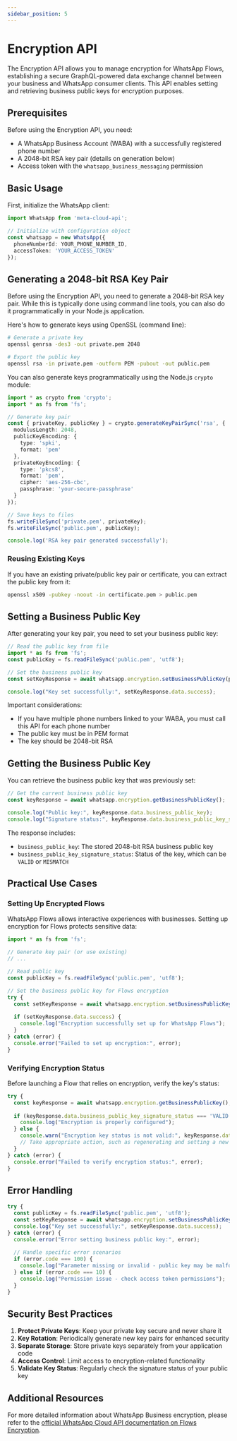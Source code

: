 ```yaml
---
sidebar_position: 5
---
```


# Encryption API

The Encryption API allows you to manage encryption for WhatsApp Flows, establishing a secure GraphQL-powered data exchange channel between your business and WhatsApp consumer clients. This API enables setting and retrieving business public keys for encryption purposes.

## Prerequisites

Before using the Encryption API, you need:
- A WhatsApp Business Account (WABA) with a successfully registered phone number
- A 2048-bit RSA key pair (details on generation below)
- Access token with the `whatsapp_business_messaging` permission

## Basic Usage

First, initialize the WhatsApp client:

```typescript
import WhatsApp from 'meta-cloud-api';

// Initialize with configuration object
const whatsapp = new WhatsApp({
  phoneNumberId: YOUR_PHONE_NUMBER_ID,
  accessToken: 'YOUR_ACCESS_TOKEN'
});
```

## Generating a 2048-bit RSA Key Pair

Before using the Encryption API, you need to generate a 2048-bit RSA key pair. While this is typically done using command line tools, you can also do it programmatically in your Node.js application.

Here's how to generate keys using OpenSSL (command line):

```bash
# Generate a private key
openssl genrsa -des3 -out private.pem 2048

# Export the public key
openssl rsa -in private.pem -outform PEM -pubout -out public.pem
```

You can also generate keys programmatically using the Node.js `crypto` module:

```typescript
import * as crypto from 'crypto';
import * as fs from 'fs';

// Generate key pair
const { privateKey, publicKey } = crypto.generateKeyPairSync('rsa', {
  modulusLength: 2048,
  publicKeyEncoding: {
    type: 'spki',
    format: 'pem'
  },
  privateKeyEncoding: {
    type: 'pkcs8',
    format: 'pem',
    cipher: 'aes-256-cbc',
    passphrase: 'your-secure-passphrase'
  }
});

// Save keys to files
fs.writeFileSync('private.pem', privateKey);
fs.writeFileSync('public.pem', publicKey);

console.log('RSA key pair generated successfully');
```

### Reusing Existing Keys

If you have an existing private/public key pair or certificate, you can extract the public key from it:

```bash
openssl x509 -pubkey -noout -in certificate.pem > public.pem
```

## Setting a Business Public Key

After generating your key pair, you need to set your business public key:

```typescript
// Read the public key from file
import * as fs from 'fs';
const publicKey = fs.readFileSync('public.pem', 'utf8');

// Set the business public key
const setKeyResponse = await whatsapp.encryption.setBusinessPublicKey(publicKey);

console.log("Key set successfully:", setKeyResponse.data.success);
```

Important considerations:
- If you have multiple phone numbers linked to your WABA, you must call this API for each phone number
- The public key must be in PEM format
- The key should be 2048-bit RSA

## Getting the Business Public Key

You can retrieve the business public key that was previously set:

```typescript
// Get the current business public key
const keyResponse = await whatsapp.encryption.getBusinessPublicKey();

console.log("Public key:", keyResponse.data.business_public_key);
console.log("Signature status:", keyResponse.data.business_public_key_signature_status);
```

The response includes:
- `business_public_key`: The stored 2048-bit RSA business public key
- `business_public_key_signature_status`: Status of the key, which can be `VALID` or `MISMATCH`

## Practical Use Cases

### Setting Up Encrypted Flows

WhatsApp Flows allows interactive experiences with businesses. Setting up encryption for Flows protects sensitive data:

```typescript
import * as fs from 'fs';

// Generate key pair (or use existing)
// ...

// Read public key
const publicKey = fs.readFileSync('public.pem', 'utf8');

// Set the business public key for Flows encryption
try {
  const setKeyResponse = await whatsapp.encryption.setBusinessPublicKey(publicKey);
  
  if (setKeyResponse.data.success) {
    console.log("Encryption successfully set up for WhatsApp Flows");
  }
} catch (error) {
  console.error("Failed to set up encryption:", error);
}
```

### Verifying Encryption Status

Before launching a Flow that relies on encryption, verify the key's status:

```typescript
try {
  const keyResponse = await whatsapp.encryption.getBusinessPublicKey();
  
  if (keyResponse.data.business_public_key_signature_status === 'VALID') {
    console.log("Encryption is properly configured");
  } else {
    console.warn("Encryption key status is not valid:", keyResponse.data.business_public_key_signature_status);
    // Take appropriate action, such as regenerating and setting a new key
  }
} catch (error) {
  console.error("Failed to verify encryption status:", error);
}
```

## Error Handling

```typescript
try {
  const publicKey = fs.readFileSync('public.pem', 'utf8');
  const setKeyResponse = await whatsapp.encryption.setBusinessPublicKey(publicKey);
  console.log("Key set successfully:", setKeyResponse.data.success);
} catch (error) {
  console.error("Error setting business public key:", error);
  
  // Handle specific error scenarios
  if (error.code === 100) {
    console.log("Parameter missing or invalid - public key may be malformed");
  } else if (error.code === 10) {
    console.log("Permission issue - check access token permissions");
  }
}
```

## Security Best Practices

1. **Protect Private Keys**: Keep your private key secure and never share it
2. **Key Rotation**: Periodically generate new key pairs for enhanced security
3. **Separate Storage**: Store private keys separately from your application code
4. **Access Control**: Limit access to encryption-related functionality
5. **Validate Key Status**: Regularly check the signature status of your public key

## Additional Resources

For more detailed information about WhatsApp Business encryption, please refer to the [official WhatsApp Cloud API documentation on Flows Encryption](https://developers.facebook.com/docs/whatsapp/cloud-api/reference/whatsapp-business-encryption/). 